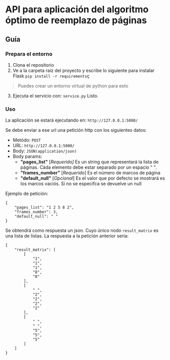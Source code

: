 # API para aplicación del algoritmo óptimo de reemplazo de páginas

## Guía
### Prepara el entorno
1. Clona el repositorio
2. Ve a la carpeta raiz del proyecto y escribe lo siguiente para instalar Flask
`pip install -r requirements`ç
> Puedes crear un entorno virtual de python para esto
3. Ejecuta el servicio con:
`service.py`
Listo.
### Uso
La aplicación se estará ejecutando en: `http://127.0.0.1:5000/ `

Se debe enviar a ese url una petición http con los siguientes datos:
- Metódo: `POST`
- URL: `http://127.0.0.1:5000/`
- Body: `JSON(application/json)`
- Body params:
	- **"pages_list"** [*Requerido]* Es un string que representará la lista de páginas. Cáda elemento debe estar separado por un espacio " ".
	- **"frames_number"** [*Requerido*] Es el número de marcos de página
	- **"default_null"** [*Opcional*] Es el valor que por defecto se mostrará es los marcos vaciós. Si no se especifca se devuelve un null

Ejemplo de petición:
```
{
	"pages_list": "1 2 5 8 2",
	"frames_number": 3,
	"default_null": " "
}
```
Se obtendrá como respuesta un json. Cuyo único nodo `result_matrix` es una lista de listas. La respuesta a la petición anterior sería:
```
{
    "result_matrix": [
        [
            "1",
            "1",
            "1",
            "8",
            "8"
        ],
        [
            " ",
            "2",
            "2",
            "2",
            "2"
        ],
        [
            " ",
            " ",
            "5",
            "5",
            "5"
        ]
    ]
}
```





